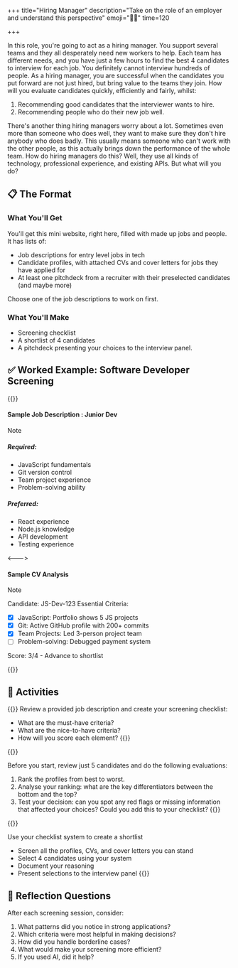 +++
title="Hiring Manager"
description="Take on the role of an employer and understand this perspective"
emoji="🤹🏾"
time=120

+++

In this role, you're going to act as a hiring manager. You support several teams and they all desperately need new workers to help. Each team has different needs, and you have just a few hours to find the best 4 candidates to interview for each job. You definitely cannot interview hundreds of people. As a hiring manager, you are successful when the candidates you put forward are not just hired, but bring value to the teams they join. How will you evaluate candidates quickly, efficiently and fairly, whilst:

1. Recommending good candidates that the interviewer wants to hire.
2. Recommending people who do their new job well.

There's another thing hiring managers worry about a lot. Sometimes even more than someone who does well, they want to make sure they don't hire anybody who does badly. This usually means someone who can't work with the other people, as this actually brings down the performance of the whole team. How do hiring managers do this? Well, they use all kinds of technology, professional experience, and existing APIs. But what will you do?

## 📋 The Format

### What You'll Get

You'll get this mini website, right here, filled with made up jobs and people. It has lists of:

- Job descriptions for entry level jobs in tech
- Candidate profiles, with attached CVs and cover letters for jobs they have applied for
- At least one pitchdeck from a recruiter with their preselected candidates (and maybe more)

Choose one of the job descriptions to work on first.

### What You'll Make

- Screening checklist
- A shortlist of 4 candidates
- A pitchdeck presenting your choices to the interview panel.

## ✅ Worked Example: Software Developer Screening

{{<columns>}}

#### Sample Job Description : Junior Dev

> [!NOTE]
>
> ##### Required:
>
> - JavaScript fundamentals
> - Git version control
> - Team project experience
> - Problem-solving ability
>
> ##### Preferred:
>
> - React experience
> - Node.js knowledge
> - API development
> - Testing experience

<--->

#### Sample CV Analysis

> [!NOTE]
> Candidate: JS-Dev-123
> Essential Criteria:
>
> - [x] JavaScript: Portfolio shows 5 JS projects
> - [x] Git: Active GitHub profile with 200+ commits
> - [x] Team Projects: Led 3-person project team
> - [ ] Problem-solving: Debugged payment system
>
> Score: 3/4 - Advance to shortlist

{{</columns>}}

## 🧪 Activities

{{<note type="activity" title="1 - Planning">}}
Review a provided job description and create your screening checklist:

- What are the must-have criteria?
- What are the nice-to-have criteria?
- How will you score each element?
  {{</note>}}

{{<note type="activity" title="2. Testing your checklist">}}

Before you start, review just 5 candidates and do the following evaluations:

1. Rank the profiles from best to worst.
2. Analyse your ranking: what are the key differentiators between the bottom and the top?
3. Test your decision: can you spot any red flags or missing information that affected your choices? Could you add this to your checklist?
   {{</note>}}

{{<note type="activity" title="3. Screening">}}

Use your checklist system to create a shortlist

- Screen all the profiles, CVs, and cover letters you can stand
- Select 4 candidates using your system
- Document your reasoning
- Present selections to the interview panel
  {{</note>}}

## 📝 Reflection Questions

After each screening session, consider:

1. What patterns did you notice in strong applications?
2. Which criteria were most helpful in making decisions?
3. How did you handle borderline cases?
4. What would make your screening more efficient?
5. If you used AI, did it help?
